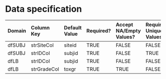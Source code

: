 # Data specification

|**Domain** |**Column Key** |**Default Value** |**Required?** |**Accept NA/Empty Values?** |**Require Unique Values?** |
|:----------|:--------------|:-----------------|:-------------|:---------------------------|:--------------------------|
|dfSUBJ     |strSiteCol     |siteid            |TRUE          |FALSE                       |FALSE                      |
|dfSUBJ     |strIDCol       |subjid            |TRUE          |FALSE                       |TRUE                       |
|dfLB       |strIDCol       |subjid            |TRUE          |FALSE                       |FALSE                      |
|dfLB       |strGradeCol    |toxgr             |TRUE          |TRUE                        |FALSE                      |
